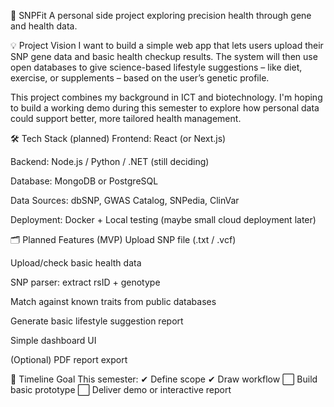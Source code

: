🧬 SNPFit
A personal side project exploring precision health through gene and health data.

💡 Project Vision
I want to build a simple web app that lets users upload their SNP gene data and basic health checkup results. The system will then use open databases to give science-based lifestyle suggestions – like diet, exercise, or supplements – based on the user’s genetic profile.

This project combines my background in ICT and biotechnology. I'm hoping to build a working demo during this semester to explore how personal data could support better, more tailored health management.

🛠️ Tech Stack (planned)
Frontend: React (or Next.js)

Backend: Node.js / Python / .NET (still deciding)

Database: MongoDB or PostgreSQL

Data Sources: dbSNP, GWAS Catalog, SNPedia, ClinVar

Deployment: Docker + Local testing (maybe small cloud deployment later)

🗂️ Planned Features (MVP)
 Upload SNP file (.txt / .vcf)

 Upload/check basic health data

 SNP parser: extract rsID + genotype

 Match against known traits from public databases

 Generate basic lifestyle suggestion report

 Simple dashboard UI

 (Optional) PDF report export

📆 Timeline Goal
This semester:
✔ Define scope
✔ Draw workflow
⬜ Build basic prototype
⬜ Deliver demo or interactive report
